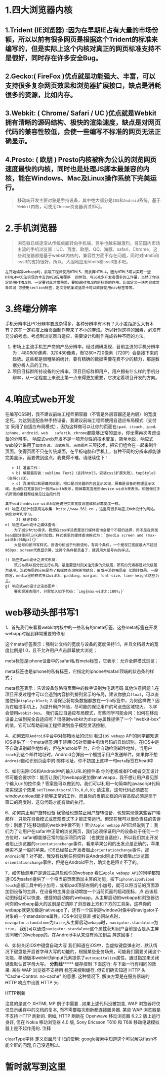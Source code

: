 # 1.四大浏览器内核

## 1.Trident (IE浏览器) :因为在早期IE占有大量的市场份额，所以以前有很多网页是根据这个Trident的标准来编写的，但是实际上这个内核对真正的网页标准支持不是很好，同时存在许多安全Bug。

## 2.Gecko:( FireFox )优点就是功能强大、丰富，可以支持很多复杂网页效果和浏览器扩展接口，缺点是消耗很多的资源，比如内存。

## 3.Webkit: ( Chrome/ Safari / UC )优点就是Webkit拥有清晰的源码结构、极快的渲染速度，缺点是对网页代码的兼容性较低，会使一些编写不标准的网页无法正确显示。 

## 4.Presto: ( 欧朋 ) Presto内核被称为公认的浏览网页速度最快的内核，同时也是处理JS脚本最兼容的内核，能在Windows、Mac及Linux操作系统下完美运行。

> 移动端开发主要对象是手持设备，其中绝大部分是`IOS`和`Android`系统，基于`Webkit`内核，可使用`Chrome`浏览器调试即可。
 
# 2.手机浏览器
>浏览器已经逐渐从传统桌面转向手机端，竞争也越来越激烈。目前国内市场主流的手机浏览器：UC、百度、欧朋、QQ、海豚、safari、Chrome，这些浏览器都是基于webkit内核的，兼容性方面不存在问题，同时对html5和css3的支持很好，所以，大胆地应用html5和css3技术吧。
```
在开始编写webapp时，前端工程师使用HTML5，而放弃HTML4，因为HTML5可以实现一些HTML4中无法实现的丰富的WEB应用程序  的体验，可以减少开发者很多的工作量，当然了你决定使用HTML5前，一定要对此非常熟悉，要知道HTML5的新标签的作用。比如定义一块内容或文章区域 可使用section标签，定义导航条或选项卡可以直接使用nav标签等等。
 ```

# 3.终端分辨率
手机分辨率比PC分辨率要庞杂得多，各种分辨率有木有？大小差距那么大有木有？这在一定程度上给页面制作带来了不小的麻烦。所以针对这样的因素，必须有充分的考虑。考虑到浏览器自适应，需要设计和制作完成各种不同的方法。
1) 市场上主流手机生产商的产品分辨率。经过调研发现，目前主流的手机分辨率为：480*800像素、320*480像素，而1280*720像素（720P）会是接下来的趋势。这些都是很粗略的统计，要有精确的数据需要花费不少的精力，那是数据分析人员的工作。
2) 项目目标群所持设备的分辨率。项目目标群即用户，用户拥有什么样的手机分辨率，从一定程度上来说比第一点来得更加重要，它决定着项目开发的方向。
 
# 4.响应式web开发
在编写CSS时，我不建议前端工程师把容器（不管是外层容器还是内层）的宽度定死。为达到适配各种手持设备，我建议前端工程师使用自适应布局模式（支付 宝  采用了自适应布局模式），因为这样做可以让你的页面在`ipad、itouch、ipod、iphone、android、web   safarik、chrome`都能够正常的显示，你无需再次考虑设备的分辨率。
响应式web开发不是一项开创性的技术变革，简单地说，响应式web设计采用了`媒体查询`、`流式布局`、`液态图片`三项技术，把它们组合在一起来制作页面，使得页面不只在传统桌面，在平板电脑和手机上，各种不同的分辨率都能够完美显示。而要做到这点，我觉得不难，请继续往下：
```
   > 1) 准备工作：
   > b) 编辑器安装：subline Text2（支持html5，安装css3扩展失败）、topStyle5（支持css3）。
   > c) 弄清视口和屏幕的区别。视口是浏览器的内容显示区域，屏幕是设备的物理显示区域。比如视口宽度我们一般用width表示，而屏幕宽度是用device-width来表示。相信做过手机页面的童鞋都经常见过这段代码：
 
其中width=device-width就是说把页面宽度设置成和屏幕宽度一样。
d) 响应式设计创意网站收集：http://www.561.cn 。这里有很多响应式Web设计的网站，供您参考和学习。
     2) 征途ING：
e) 响应式web设计之媒体查询：
    为了减少http请求，我想在css样式表里进行媒体查询会是个不错的选择，而不是在页面head部分使用link进行加载。样式表里的媒体查询格式为：`@media screen and (max-width:960px){}`
    大括号内部书写样式。该语句相当于判断语句，有两个条件，一个是视口宽度最大不超过960px，screen代表显示屏，这两个条件都具备了，就调用大括号内的样式。
 
f) 响应式web设计之流式布局：
    流式布局以百分比进行布局。最重要是时刻关注元素的父级层，所有的元素都是以父级层为基准。流式布局的应用是为了和媒体查询完美地结合，形成平滑的布局变 化跳转效果。一般而言，media里的样式多以width、padding、margin、font-size、line-height这些为主。
g) 响应式web设计之液态图片：
    要实现液态图片，只需加入如下代码：`img{max-width:100%;}`
 ```
# web移动头部书写1
 
                                       
1、首先我们来看看webkit内核中的一些私有的meta标签，这些meta标签在开发webapp时起到非常重要的作用
 
这个meta标签表示：强制让文档的宽度与设备的宽度保持1:1，并且文档最大的宽度比例是1.0，且不允许用户点击屏幕放大浏览；
 
 
meta标签是iphone设备中的safari私有meta标签，它表示：允许全屏模式浏览；
 
 
meta标签也是iphone的私有标签，它指定的iphone中safari顶端的状态条的样式；
  
meta标签表示：告诉设备忽略将页面中的数字识别为电话号码
其他注意问题
1.在项目开发过程中可以会遇到内容排列排列显示的布局，建议你放弃`float`，可以直接使用`display:block`;
2.请保证将每条数据都放在一个a标签中，为何这样做？因为在触控手机上，为提升用户体验，尽可能的保证用户的可点击区域较大。
3.学会使用`webkit-box`。
我们说过自适应布局模式，有些同学可能会问：如何在移动设备上做到完全自适应呢？很感谢webkit为display属性提供了一个 "webkit-box" 的值，它可以帮助前端工程师做到盒子模型灵活控制。
 
4、如何去除`Android`平台中对邮箱地址的识别 看过`iOS webapp`  API的同学都知道iOS提供了一个meta标签:用于禁用iOS对页面中电话号码的自动识别。在iOS中是不自动识别邮件地址的，但在Android平 台，它会自动检测邮件地址，当用户`touch`到这个邮件地址时，Android会弹出一个框提示用户发送邮件，如果你不想`Android`自动识别页面中的 邮件地址，你不妨加上这样一句`meta`标签在head中
 
5、如何去除iOS和Android中的输入URL的控件条 你的老板或者PD或者交互设计师可能会要求你：能否让我们的webapp更加像nativeapp，我不想让用户看见那个输入url的控件条？答案是可以做到的。我们可以利用一句简单的javascript代码来实现这个效果
`setTimeout(scrollTo,0,0,0)`;
请注意，这句代码必须放在window.onload里才能够正常的工作，而且你的当前文档的内容高度必须是高于窗口的高度时，这句代码才能有效的执行。
 
6、如何禁止用户旋转设备 我曾经也想禁止用户旋转设备，也想实现像某些客户端那样：只能在肖像模式或景观模式下才能正常运行。但现在我可以很负责任的告诉你：别想了!在移动版的webkit中做不到！至少`Apple webapp`  API已经说到了：我们为了让用户在safari中正常的浏览网页，我们必须保证用户的设备处于任何一个方位时，safari都能够正常的显示网页内容 （也就是自适应），所以我们禁止开发者阻止浏览器的`orientationchange`事件，看来苹果公司的出发点是正确的，苹果确实不是一般的苹果。iOS已经禁止开发者阻止`orientationchange`事件，那`Android`呢？对不起，我没有找到任何资料说Android禁止开发者阻止浏览器`orientationchange`事件，但是在Android平台，确实也是阻止不了的。
 
7、如何检测用户是通过主屏启动你的webapp
看过`Apple webapp API`的同学都知道iOS为safari提供了一个将当前页面添加主屏的功能，按下`iphone\ipod\ipod  touch`底部工具中的小加号，或者ipad顶部左侧的小加号，就可以将当前的页面添加到设备的主屏，在设备的主屏会自动增加一个当前页面的启动图标，点 击该启动图标就可以快速、便捷的启动你的webapp。从主屏启动的webapp和浏览器访问你的webapp最大的区别是它清除了浏览器上方和下方的工具条，这样你的webapp就更加像是nativeapp了，还有一个区别是window对像中的navigator子对象的一个standalone属性。iOS中浏览器直 接访问站点时，`navigator.standalone`为`false`,从主屏启动`webapp`时，`navigator.standalone`为`true`，  我们可以通过`navigator.standalone`这个属性获知用户当前是否是从主屏访问我们的webapp的。在Android中从来没有添加到主 屏这回事！
 
6、如何关闭iOS中键盘自动大写 我们知道在iOS中，当虚拟键盘弹出时，默认情况下键盘是开启首字母大写的功能的，根据某些业务场景，可能我们需要关闭这个功能，移动版本webkit为input元素提供了`autocapitalize`属性，通过指定来关闭键盘默认首字母大写。
********************分割线*************************
缓存控制
下面这行:
与下面一行有相同的效果:
某些 WAP 浏览器不支持用 标签来控制缓存, 但它们确实知道 HTTP 头 "Cache-Control: no-cache" 的意思. 这种情况下, 解决方案是在服务器端的 HTTP 响应中设置 HTTP 头.
 
HTTP刷新
 
注意的是这个 XHTML MP 例子中需要 . 如果上述代码没被包含, WAP 浏览器将仅仅显示缓存中的文档的复本, 而不需要每次刷新都连接服务器.
某些 WAP 浏览器是不支持 HTTP 刷新的. 例如, HTTP 刷新在 Openwave 移动浏览器 6.2.2 版上运行良好, 但在 Nokia 移动浏览器 4.0 版, Sony Ericsson T610 和 T68i 移动电话模拟器上是不起作用的.
注释
 
clearType字体
定义页面尺寸
IE的使用:
google搜索中知道这个可以解决flash不能全屏的问题,自己没遇到过。

# 暂时就写到这里